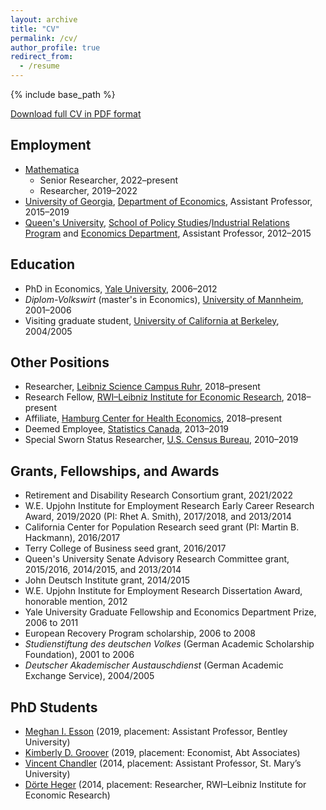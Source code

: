 ```yaml
---
layout: archive
title: "CV"
permalink: /cv/
author_profile: true
redirect_from:
  - /resume
---
```


{% include base_path %}

[Download full CV in PDF format](https://rvpohl.github.io/files/CV_RVPohl.pdf)

## Employment

* [Mathematica](https://www.mathematica-mpr.com)
    * Senior Researcher, 2022–present
    * Researcher, 2019–2022
* [University of Georgia](https://www.uga.edu), [Department of Economics](http://www.terry.uga.edu/academics/offices/economics/), Assistant Professor, 2015–2019
* [Queen's University](https://www.queensu.ca), [School of Policy Studies](https://www.queensu.ca/sps/home)/[Industrial Relations Program](https://mir.queensu.ca) and [Economics Department](https://www.econ.queensu.ca), Assistant Professor, 2012–2015

## Education

* PhD in Economics, [Yale University](https://economics.yale.edu), 2006–2012
* *Diplom-Volkswirt* (master's in Economics), [University of Mannheim](https://www.vwl.uni-mannheim.de/en/), 2001–2006
* Visiting graduate student, [University of California at Berkeley](https://www.econ.berkeley.edu), 2004/2005

## Other Positions

* Researcher, [Leibniz Science Campus Ruhr](https://lscr.rwi-essen.de/en/), 2018–present
* Research Fellow, [RWI–Leibniz Institute for Economic Research](http://en.rwi-essen.de), 2018–present
* Affiliate, [Hamburg Center for Health Economics](https://www.hche.uni-hamburg.de), 2018–present
* Deemed Employee, [Statistics Canada](https://www.statcan.gc.ca/eng/start), 2013–2019
* Special Sworn Status Researcher, [U.S. Census Bureau](https://www.census.gov), 2010–2019

## Grants, Fellowships, and Awards

* Retirement and Disability Research Consortium grant, 2021/2022
* W.E. Upjohn Institute for Employment Research Early Career Research Award, 2019/2020 (PI: Rhet A. Smith), 2017/2018, and  2013/2014
* California Center for Population Research seed grant (PI: Martin B. Hackmann), 2016/2017
* Terry College of Business seed grant, 2016/2017
* Queen's University Senate Advisory Research Committee grant, 2015/2016, 2014/2015, and 2013/2014
* John Deutsch Institute grant, 2014/2015
* W.E. Upjohn Institute for Employment Research Dissertation Award, honorable mention, 2012
* Yale University Graduate Fellowship and Economics Department Prize, 2006 to 2011
* European Recovery Program scholarship, 2006 to 2008
* *Studienstiftung des deutschen Volkes* (German Academic Scholarship Foundation), 2001 to 2006
* *Deutscher Akademischer Austauschdienst* (German Academic Exchange Service), 2004/2005

## PhD Students

* [Meghan I. Esson](https://sites.google.com/view/meghan-i-esson/home) (2019, placement: Assistant Professor, Bentley University)
* [Kimberly D. Groover](https://sites.google.com/view/kimberlydgroover/home) (2019,  placement: Economist, Abt Associates)
* [Vincent Chandler](https://vincentchandler.webs.com/) (2014, placement: Assistant Professor, St. Mary’s University)
* [Dörte Heger](http://en.rwi-essen.de/dorte-heger) (2014, placement: Researcher, RWI–Leibniz Institute for Economic Research)
